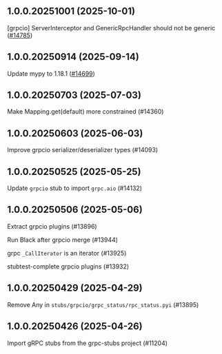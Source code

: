 ## 1.0.0.20251001 (2025-10-01)

[grpcio] ServerInterceptor and GenericRpcHandler should not be generic ([#14785](https://github.com/python/typeshed/pull/14785))

## 1.0.0.20250914 (2025-09-14)

Update mypy to 1.18.1 ([#14699](https://github.com/python/typeshed/pull/14699))

## 1.0.0.20250703 (2025-07-03)

Make Mapping.get(default) more constrained (#14360)

## 1.0.0.20250603 (2025-06-03)

Improve grpcio serializer/deserializer types (#14093)

## 1.0.0.20250525 (2025-05-25)

Update `grpcio` stub to import `grpc.aio` (#14132)

## 1.0.0.20250506 (2025-05-06)

Extract grpcio plugins (#13896)

Run Black after grpcio merge (#13944)

grpc `_CallIterator` is an iterator (#13925)

stubtest-complete grpcio plugins (#13932)

## 1.0.0.20250429 (2025-04-29)

Remove Any in `stubs/grpcio/grpc_status/rpc_status.pyi` (#13895)

## 1.0.0.20250426 (2025-04-26)

Import gRPC stubs from the grpc-stubs project (#11204)

